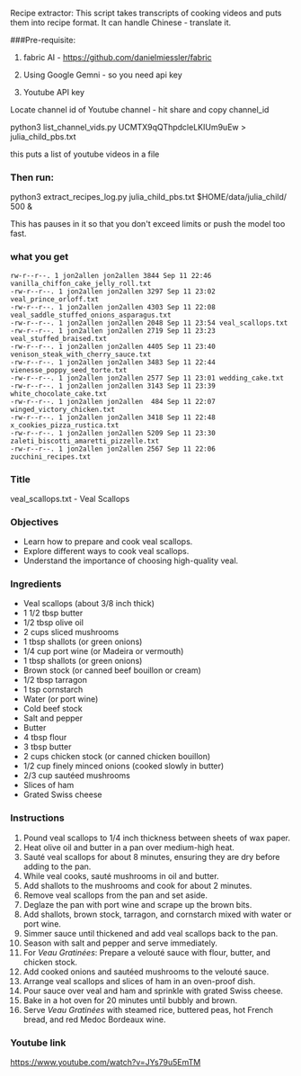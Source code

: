 Recipe extractor:  This script takes transcripts of cooking videos and puts them into recipe format.  It can handle Chinese - translate it.

###Pre-requisite:  

1.  fabric AI - https://github.com/danielmiessler/fabric

2.  Using Google Gemni - so you need api key

3.  Youtube API key


Locate channel id of Youtube channel - hit share and copy channel_id

python3 list_channel_vids.py UCMTX9qQThpdcleLKIUm9uEw > julia_child_pbs.txt

this puts a list of youtube videos in a file

### Then run:

python3 extract_recipes_log.py  julia_child_pbs.txt  $HOME/data/julia_child/ 500 &

This has pauses in it so that you don't exceed limits or push the model too fast.

### what you get
```
rw-r--r--. 1 jon2allen jon2allen 3844 Sep 11 22:46 vanilla_chiffon_cake_jelly_roll.txt
-rw-r--r--. 1 jon2allen jon2allen 3297 Sep 11 23:02 veal_prince_orloff.txt
-rw-r--r--. 1 jon2allen jon2allen 4303 Sep 11 22:08 veal_saddle_stuffed_onions_asparagus.txt
-rw-r--r--. 1 jon2allen jon2allen 2048 Sep 11 23:54 veal_scallops.txt
-rw-r--r--. 1 jon2allen jon2allen 2719 Sep 11 23:23 veal_stuffed_braised.txt
-rw-r--r--. 1 jon2allen jon2allen 4405 Sep 11 23:40 venison_steak_with_cherry_sauce.txt
-rw-r--r--. 1 jon2allen jon2allen 3483 Sep 11 22:44 vienesse_poppy_seed_torte.txt
-rw-r--r--. 1 jon2allen jon2allen 2577 Sep 11 23:01 wedding_cake.txt
-rw-r--r--. 1 jon2allen jon2allen 3143 Sep 11 23:39 white_chocolate_cake.txt
-rw-r--r--. 1 jon2allen jon2allen  484 Sep 11 22:07 winged_victory_chicken.txt
-rw-r--r--. 1 jon2allen jon2allen 3418 Sep 11 22:48 x_cookies_pizza_rustica.txt
-rw-r--r--. 1 jon2allen jon2allen 5209 Sep 11 23:30 zaleti_biscotti_amaretti_pizzelle.txt
-rw-r--r--. 1 jon2allen jon2allen 2567 Sep 11 22:06 zucchini_recipes.txt
```
### Title

veal_scallops.txt - Veal Scallops 
### Objectives
- Learn how to prepare and cook veal scallops.
- Explore different ways to cook veal scallops.
- Understand the importance of choosing high-quality veal.

### Ingredients

- Veal scallops (about 3/8 inch thick)
- 1 1/2 tbsp butter
- 1/2 tbsp olive oil
- 2 cups sliced mushrooms
- 1 tbsp shallots (or green onions)
- 1/4 cup port wine (or Madeira or vermouth)
- 1 tbsp shallots (or green onions)
- Brown stock (or canned beef bouillon or cream)
- 1/2 tbsp tarragon
- 1 tsp cornstarch
- Water (or port wine)
- Cold beef stock
- Salt and pepper
- Butter
- 4 tbsp flour
- 3 tbsp butter
- 2 cups chicken stock (or canned chicken bouillon)
- 1/2 cup finely minced onions (cooked slowly in butter)
- 2/3 cup sautéed mushrooms
- Slices of ham
- Grated Swiss cheese

### Instructions
1. Pound veal scallops to 1/4 inch thickness between sheets of wax paper.
2. Heat olive oil and butter in a pan over medium-high heat.
3. Sauté veal scallops for about 8 minutes, ensuring they are dry before adding to the pan.
4. While veal cooks, sauté mushrooms in oil and butter.
5. Add shallots to the mushrooms and cook for about 2 minutes.
6. Remove veal scallops from the pan and set aside.
7. Deglaze the pan with port wine and scrape up the brown bits.
8. Add shallots, brown stock, tarragon, and cornstarch mixed with water or port wine.
9. Simmer sauce until thickened and add veal scallops back to the pan.
10. Season with salt and pepper and serve immediately.
11. For *Veau Gratinées*: Prepare a velouté sauce with flour, butter, and chicken stock.
12. Add cooked onions and sautéed mushrooms to the velouté sauce.
13. Arrange veal scallops and slices of ham in an oven-proof dish.
14. Pour sauce over veal and ham and sprinkle with grated Swiss cheese.
15. Bake in a hot oven for 20 minutes until bubbly and brown.
16. Serve *Veau Gratinées* with steamed rice, buttered peas, hot French bread, and red Medoc Bordeaux wine. 
### Youtube link 
 
https://www.youtube.com/watch?v=JYs79u5EmTM













